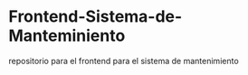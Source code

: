 # Frontend-Sistema-de-Manteminiento
repositorio para el frontend  para el sistema de mantenimiento 
